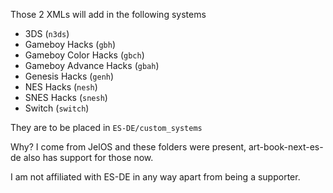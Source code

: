 Those 2 XMLs will add in the following systems
- 3DS (`n3ds`)
- Gameboy Hacks (`gbh`)
- Gameboy Color Hacks (`gbch`)
- Gameboy Advance Hacks (`gbah`)
- Genesis Hacks (`genh`)
- NES Hacks (`nesh`)
- SNES Hacks (`snesh`)
- Switch (`switch`)

They are to be placed in `ES-DE/custom_systems`


Why? I come from JelOS and these folders were present, art-book-next-es-de also has support for those now.


I am not affiliated with ES-DE in any way apart from being a supporter.
